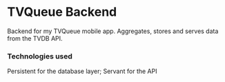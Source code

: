 # TVQueue Backend

Backend for my TVQueue mobile app. Aggregates, stores and serves data from the TVDB API.

### Technologies used

Persistent for the database layer; Servant for the API
